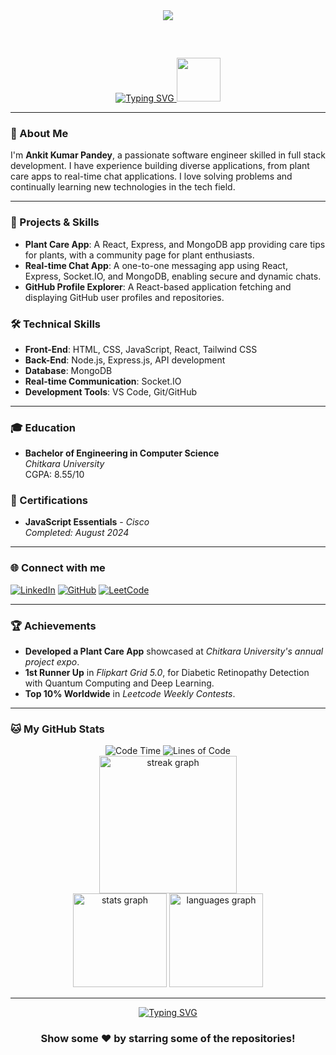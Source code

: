 <div align="center" style="margin-bottom: 60px;">
  <img style="max-width:60%;height:auto;" src="https://media.giphy.com/media/L1R1tvI9svkIWwpVYr/giphy.gif" />
</div>

<p align="center">
  <a href="https://git.io/typing-svg">
    <img src="https://readme-typing-svg.demolab.com?font=Sedan+SC&weight=500&size=30&pause=1000&color=F63024&background=6883FF00&center=true&vCenter=true&random=false&width=435&lines=Hello!+I'm+Ankit+Kumar+Pandey;Full+Stack+Developer+%26+Tech+Enthusiast+" alt="Typing SVG" />
  </a>
  <img src="https://media.giphy.com/media/mGcNjsfWAjY5AEZNw6/giphy.gif" width="70">
</p>

---

### 👋 About Me
I'm **Ankit Kumar Pandey**, a passionate software engineer skilled in full stack development. I have experience building diverse applications, from plant care apps to real-time chat applications. I love solving problems and continually learning new technologies in the tech field.

---

### 🌟 Projects & Skills

- **Plant Care App**: A React, Express, and MongoDB app providing care tips for plants, with a community page for plant enthusiasts.
- **Real-time Chat App**: A one-to-one messaging app using React, Express, Socket.IO, and MongoDB, enabling secure and dynamic chats.
- **GitHub Profile Explorer**: A React-based application fetching and displaying GitHub user profiles and repositories.

### 🛠 Technical Skills
- **Front-End**: HTML, CSS, JavaScript, React, Tailwind CSS
- **Back-End**: Node.js, Express.js, API development
- **Database**: MongoDB
- **Real-time Communication**: Socket.IO
- **Development Tools**: VS Code, Git/GitHub

---

### 🎓 Education
- **Bachelor of Engineering in Computer Science**  
  *Chitkara University*  
  CGPA: 8.55/10

### 💼 Certifications
- **JavaScript Essentials** - *Cisco*  
  *Completed: August 2024*

---

### 🌐 Connect with me
<p align="left">
  <a href="https://linkedin.com/in/pandeyankit001" target="_blank"><img src="https://img.shields.io/badge/LinkedIn-0077B5?style=for-the-badge&logo=linkedin&logoColor=white" alt="LinkedIn" /></a>
  <a href="https://github.com/AnkitPandey001" target="_blank"><img src="https://img.shields.io/badge/GitHub-181717?style=for-the-badge&logo=github&logoColor=white" alt="GitHub" /></a>
  <a href="https://leetcode.com/u/PandeyAnkit001/" target="_blank"><img src="https://img.shields.io/badge/LeetCode-FFA116?style=for-the-badge&logo=leetcode&logoColor=black" alt="LeetCode" /></a>
</p>


---

### 🏆 Achievements
- **Developed a Plant Care App** showcased at *Chitkara University's annual project expo*.
- **1st Runner Up** in *Flipkart Grid 5.0*, for Diabetic Retinopathy Detection with Quantum Computing and Deep Learning.
- **Top 10% Worldwide** in *Leetcode Weekly Contests*.

---

### 🐱 My GitHub Stats
<div align="center">
  <img src="http://img.shields.io/badge/Code%20Time-1%2C200%20hrs%2045%20mins-blue" alt="Code Time" />
  <img src="https://img.shields.io/badge/From%20Hello%20World%20I%27ve%20Written-24.7%20million%20lines%20of%20code-blue" alt="Lines of Code" />
</div>
<div align="center">
  <img src="https://streak-stats.demolab.com?user=AnkitPandey001&locale=en&mode=daily&theme=tokyonight&hide_border=false&border_radius=5&order=3" height="220" alt="streak graph" />
</div>
<div align="center">
  <img src="https://github-readme-stats.vercel.app/api?username=AnkitPandey001&hide_title=false&hide_rank=false&show_icons=true&include_all_commits=true&count_private=true&disable_animations=false&theme=tokyonight&locale=en&hide_border=false" height="150" alt="stats graph" />
  <img src="https://github-readme-stats.vercel.app/api/top-langs?username=AnkitPandey001&locale=en&hide_title=false&layout=compact&card_width=320&langs_count=8&theme=tokyonight&hide_border=false" height="150" alt="languages graph" />
</div>

---

<div align="center">
   <a href="https://git.io/typing-svg">
      <img src="https://readme-typing-svg.demolab.com?font=Sedan+SC&weight=500&size=30&pause=1000&color=F63024&background=6883FF00&center=true&vCenter=true&random=false&width=435&lines=Thanks+For+Visiting+!" alt="Typing SVG" />
   </a>
   <h3>Show some ❤️ by starring some of the repositories!</h3>
</div>
